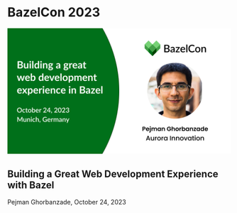# BazelCon 2023

![BazelCon23](./images/bazelcon-cover.png)

## Building a Great Web Development Experience with Bazel

Pejman Ghorbanzade, October 24, 2023
